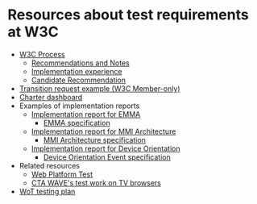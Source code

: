 # Resources about test requirements at W3C

* [W3C Process](https://www.w3.org/2018/Process-20180201/)
  * [Recommendations and Notes](https://www.w3.org/2018/Process-20180201/#recs-and-notes)
  * [Implementation experience](https://www.w3.org/2018/Process-20180201/#implementation-experience)
  * [Candidate Recommendation](https://www.w3.org/2018/Process-20180201/#candidate-rec)
* [Transition request example (W3C Member-only)](https://lists.w3.org/Archives/Member/chairs/2018OctDec/0024.html)
* [Charter dashboard](https://w3c.github.io/charters-dashboard/)
* Examples of implementation reports
  * [Implementation report for EMMA](https://www.w3.org/2002/mmi/2008/emma-ir/)
    * [EMMA specification](https://www.w3.org/TR/emma/)
  * [Implementation report for MMI Architecture](https://www.w3.org/2002/mmi/2012/mmi-arch-ir/)
    * [MMI Architecture specification](https://www.w3.org/TR/mmi-arch/)
  * [Implementation report for Device Orientation](https://www.w3.org/2008/geolocation/wiki/DeviceOrientation_Event_Implementation_Report)
    * [Device Orientation Event specification](https://www.w3.org/TR/orientation-event/)
* Related resources
  * [Web Platform Test](https://github.com/web-platform-tests/wpt)
  * [CTA WAVE's test work on TV browsers](https://webapitests2017.ctawave.org/)
* [WoT testing plan](https://github.com/w3c/wot/blob/master/testing/plan.md)

